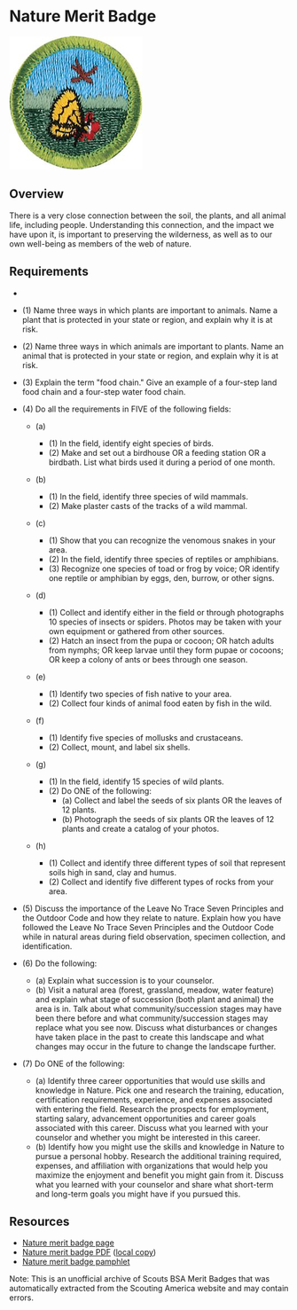 

# Nature Merit Badge

![Nature Merit Badge](images/nature-merit-badge.jpg)

## Overview



There is a very close connection between the soil, the plants, and all animal life, including people. Understanding this connection, and the impact we have upon it, is important to preserving the wilderness, as well as to our own well-being as members of the web of nature.

## Requirements

* 
* (1) Name three ways in which plants are important to animals. Name a plant that is protected in your state or region, and explain why it is at risk.
* (2) Name three ways in which animals are important to plants. Name an animal that is protected in your state or region, and explain why it is at risk.
* (3) Explain the term "food chain." Give an example of a four-step land food chain and a four-step water food chain.
* (4) Do all the requirements in FIVE of the following fields:
    * (a) 
        * (1) In the field, identify eight species of birds.
        * (2) Make and set out a birdhouse OR a feeding station OR a birdbath. List what birds used it during a period of one month.


    * (b) 
        * (1) In the field, identify three species of wild mammals.
        * (2) Make plaster casts of the tracks of a wild mammal.


    * (c) 
        * (1) Show that you can recognize the venomous snakes in your area.
        * (2) In the field, identify three species of reptiles or amphibians.
        * (3) Recognize one species of toad or frog by voice; OR identify one reptile or amphibian by eggs, den, burrow, or other signs.


    * (d) 
        * (1) Collect and identify either in the field or through photographs 10 species of insects or spiders. Photos may be taken with your own equipment or gathered from other sources.
        * (2) Hatch an insect from the pupa or cocoon; OR hatch adults from nymphs; OR keep larvae until they form pupae or cocoons; OR keep a colony of ants or bees through one season.


    * (e) 
        * (1) Identify two species of fish native to your area.
        * (2) Collect four kinds of animal food eaten by fish in the wild.


    * (f) 
        * (1) Identify five species of mollusks and crustaceans.
        * (2) Collect, mount, and label six shells.


    * (g) 
        * (1) In the field, identify 15 species of wild plants.
        * (2) Do ONE of the following:
            * (a) Collect and label the seeds of six plants OR the leaves of 12 plants.
            * (b) Photograph the seeds of six plants OR the leaves of 12 plants and create a catalog of your photos.




    * (h) 
        * (1) Collect and identify three different types of soil that represent soils high in sand, clay and humus.
        * (2) Collect and identify five different types of rocks from your area.




* (5) Discuss the importance of the Leave No Trace Seven Principles and the Outdoor Code and how they relate to nature. Explain how you have followed the Leave No Trace Seven Principles and the Outdoor Code while in natural areas during field observation,  specimen collection, and identification.
* (6) Do the following:
    * (a) Explain what succession is to your counselor.
    * (b) Visit a natural area (forest, grassland, meadow, water feature) and explain what stage of succession (both plant and animal) the area is in. Talk about what community/succession stages may have been there before and what community/succession stages may replace what you see now. Discuss what disturbances or changes have taken place in the past to create this landscape and what changes may occur in the future to change the landscape further.


* (7) Do ONE of the following:
    * (a) Identify three career opportunities that would use skills and knowledge in Nature. Pick one and research the training, education, certification requirements, experience, and expenses associated with entering the field. Research the prospects for employment, starting salary, advancement opportunities and career goals associated with this career. Discuss what you learned with your counselor and whether you might be interested in this career.
    * (b) Identify how you might use the skills and knowledge in Nature to pursue a personal hobby. Research the additional training required, expenses, and affiliation with organizations that would help you maximize the enjoyment and benefit you might gain from it. Discuss what you learned with your counselor and share what short-term and long-term goals you might have if you pursued this.




## Resources

- [Nature merit badge page](https://www.scouting.org/merit-badges/nature/)
- [Nature merit badge PDF](https://filestore.scouting.org/filestore/Merit_Badge_ReqandRes/Pamphlets/Nature_2024.pdf) ([local copy](files/nature-merit-badge.pdf))
- [Nature merit badge pamphlet](https://www.scoutshop.org/bsa-nature-merit-badge-pamphlet-boy-scouts-of-america-659868.html)

Note: This is an unofficial archive of Scouts BSA Merit Badges that was automatically extracted from the Scouting America website and may contain errors.